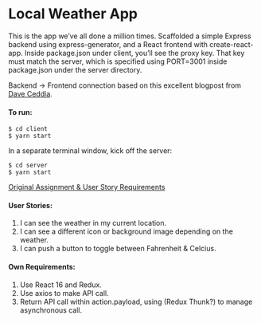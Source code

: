 # Local Weather App

This is the app we’ve all done a million times. Scaffolded a simple Express backend using express-generator, and a React frontend with create-react-app. Inside package.json under client, you’ll see the proxy key. That key must match the server, which is specified using PORT=3001 inside package.json under the server directory.

Backend -> Frontend connection based on this excellent blogpost from [Dave Ceddia](https://daveceddia.com/create-react-app-express-backend/).

#### To run:

```
$ cd client
$ yarn start
```

In a separate terminal window, kick off the server:

```
$ cd server
$ yarn start
```

[Original Assignment & User Story Requirements](https://www.freecodecamp.org/challenges/show-the-local-weather)


#### User Stories:
1. I can see the weather in my current location.
2. I can see a different icon or background image depending on the weather.
3. I can push a button to toggle between Fahrenheit & Celcius.

#### Own Requirements:
1. Use React 16 and Redux.
2. Use axios to make API call.
3. Return API call within action.payload, using (Redux Thunk?) to manage asynchronous call.


